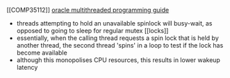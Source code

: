 [[COMP35112]]
[oracle multithreaded programming guide](https://docs.oracle.com/cd/E26502_01/html/E35303/ggecq.html#:~:text=Spin%20locks%20are%20a%20low,the%20lock%20has%20become%20available.)

- threads attempting to hold an unavailable spinlock will busy-wait, as opposed to going to sleep for regular mutex [[locks]]
- essentially, when the calling thread requests a spin lock that is held by another thread, the second thread 'spins' in a loop to test if the lock has become available
- although this monopolises CPU resources, this results in lower wakeup latency